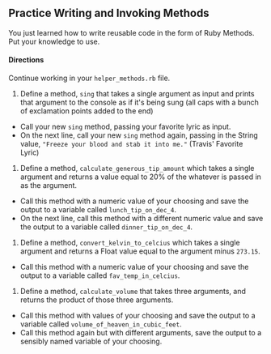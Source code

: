 ## Practice Writing and Invoking Methods

You just learned how to write reusable code in the form of Ruby Methods. Put your knowledge to use.

#### Directions

Continue working in your `helper_methods.rb` file.

1. Define a method, `sing` that takes a single argument as input and prints that argument to the console as if it's being sung (all caps with a bunch of exclamation points added to the end)
  - Call your new `sing` method, passing your favorite lyric as input.
  - On the next line, call your new `sing` method again, passing in the String value, `"Freeze your blood and stab it into me."` (Travis' Favorite Lyric)
1. Define a method, `calculate_generous_tip_amount` which takes a single argument and returns a value equal to 20% of the whatever is passed in as the argument.
  - Call this method with a numeric value of your choosing and save the output to a variable called `lunch_tip_on_dec_4`.
  - On the next line, call this method with a different numeric value and save the output to a variable called `dinner_tip_on_dec_4`.
1. Define a method, `convert_kelvin_to_celcius` which takes a single argument and returns a Float value equal to the argument minus `273.15`.
  - Call this method with a numeric value of your choosing and save the output to a variable called `fav_temp_in_celcius`.
1. Define a method, `calculate_volume` that takes three arguments, and returns the product of those three arguments.
  - Call this method with values of your choosing and save the output to a variable called `volume_of_heaven_in_cubic_feet`.
  - Call this method again but with different arguments, save the output to a sensibly named variable of your choosing.
